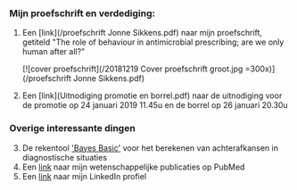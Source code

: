 <!-- # Welkom op de persoonlijke site van Jonne Sikkens -->

### Mijn proefschrift en verdediging:
1. Een [link](/proefschrift Jonne Sikkens.pdf) naar mijn proefschrift, getiteld "The role of behaviour in antimicrobial prescribing; are we only human after all?"

    [![cover proefschrift](/20181219 Cover proefschrift groot.jpg =300x)](/proefschrift Jonne Sikkens.pdf)

2. Een [link](Uitnodiging promotie en borrel.pdf) naar de uitnodiging voor de promotie op 24 januari 2019 11.45u en de borrel op 26 januari 20.30u

### Overige interessante dingen

3. De rekentool ['Bayes Basic'](https://jonne.shinyapps.io/BayesBasic/) voor het berekenen van achterafkansen in diagnostische situaties
4. Een [link](https://www.ncbi.nlm.nih.gov/pubmed/?term=sikkens%20jj%5BAuthor%5D&cmd=DetailsSearch") naar mijn wetenschappelijke publicaties op PubMed
5. Een [link]("https://www.linkedin.com/in/jonnesikkens/") naar mijn LinkedIn profiel
